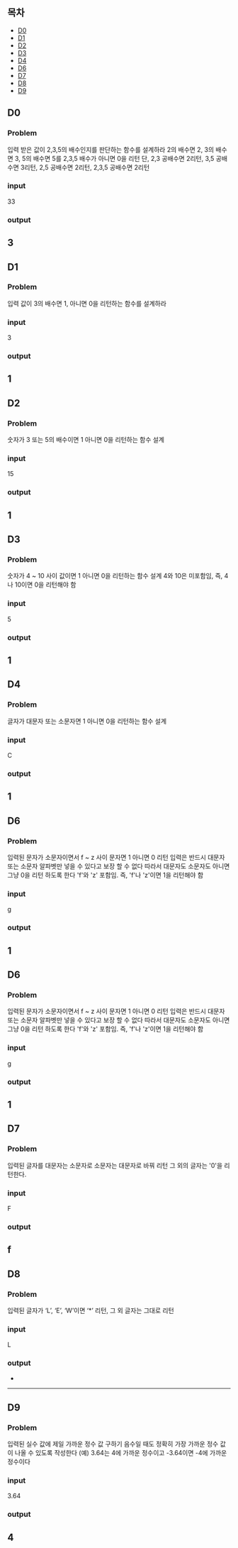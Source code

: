 ## 목차
- [D0](#D0)
- [D1](#D1)
- [D2](#D2)
- [D3](#D3)
- [D4](#D4)
- [D6](#D6)
- [D7](#D7)
- [D8](#D8)
- [D9](#D9)
## D0
### Problem
입력 받은 값이 2,3,5의 배수인지를 판단하는 함수를 설계하라
2의 배수면 2, 3의 배수면 3, 5의 배수면 5를 2,3,5 배수가 아니면 0을 리턴
단, 2,3 공배수면 2리턴, 3,5 공배수면 3리턴, 2,5 공배수면 2리턴, 2,3,5 공배수면 2리턴
### input
33
### output
3
---
## D1
### Problem
입력 값이 3의 배수면 1, 아니면 0을 리턴하는 함수를 설계하라
### input
3
### output
1
---
## D2
### Problem
숫자가 3 또는 5의 배수이면 1 아니면 0을 리턴하는 함수 설계
### input
15
### output
1
---
## D3
### Problem
숫자가 4 ~ 10 사이 값이면 1 아니면 0을 리턴하는 함수 설계
4와 10은 미포함임, 즉, 4나 10이면 0을 리턴해야 함
### input
5
### output
1
---
## D4
### Problem
글자가 대문자 또는 소문자면 1 아니면 0을 리턴하는 함수 설계
### input
C
### output
1
---
## D6
### Problem
입력된 문자가 소문자이면서 f ~ z 사이 문자면 1 아니면 0 리턴
입력은 반드시 대문자 또는 소문자 알파벳만 넣을 수 있다고 보장 할 수 없다
따라서 대문자도 소문자도 아니면 그냥 0을 리턴 하도록 한다
'f'와 'z' 포함임. 즉, 'f'나 'z'이면 1을 리턴해야 함
### input
g
### output
1
---
## D6
### Problem
입력된 문자가 소문자이면서 f ~ z 사이 문자면 1 아니면 0 리턴
입력은 반드시 대문자 또는 소문자 알파벳만 넣을 수 있다고 보장 할 수 없다
따라서 대문자도 소문자도 아니면 그냥 0을 리턴 하도록 한다
'f'와 'z' 포함임. 즉, 'f'나 'z'이면 1을 리턴해야 함
### input
g
### output
1
---
## D7
### Problem
입력된 글자를 대문자는 소문자로 소문자는 대문자로 바꿔 리턴
그 외의 글자는 '0'을 리턴한다.
### input
F
### output
f
---
## D8
### Problem
입력된 글자가 ‘L’, ‘E’, ‘W’이면 ‘*’ 리턴, 그 외 글자는 그대로 리턴
### input
L
### output
*
---
## D9
### Problem
입력된 실수 값에 제일 가까운 정수 값 구하기
음수일 때도 정확히 가장 가까운 정수 값이 나올 수 있도록 작성한다
(예) 3.64는 4에 가까운 정수이고 -3.64이면 -4에 가까운 정수이다
### input
3.64
### output
4
---
